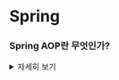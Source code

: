 # Spring

### Spring AOP란 무엇인가?
<details>
   <summary> 자세히 보기 </summary>
 
 <br>

Spring에서 Aspect Oriented Programming을 가능케 해주는 기능이다. 
Spring AOP를 위해서는 필수적으로 알아야할 개념이 3가지 정도가 존재한다.

Joint point: 에러 핸들링 또는 함수의 실행을 시작할 포인트를 얘기한다. Spring AOP에서는 언제나 함수의 실행이 joint point가 된다. 

Pointcut: 조인포인트와 매칭되는 표현식을 얘기한다. pointcut은 한개 이상의 jointpoint를 담고 있을 수 있다. 
한마디로 어떤 조인포인트에서 함수를 실행시킬지 범위를 뜻한다.

Advice: 포인트 컷에 매칭되는 조인포인트에서 실행되는 것을 얘기한다.

이러한 AOP는 트랜잭션과 같이 자주 중복되는 관심사를 모듈로 빼내어 효과적으로 관리할 수 있을 뿐만 아니라 보일러 플레이트 코드를 줄일 수 있다는 장점이 있다. 

또한 기존의 코드 로직은 변경시키지 않은채 새로운 작업을 추가시킬 수 있어서 기능 확장에 유리하다.

</details>
